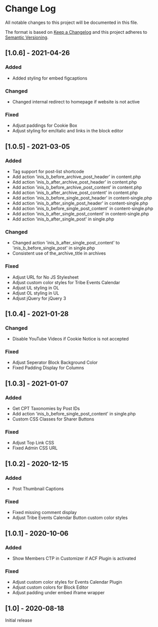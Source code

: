 
# Change Log
All notable changes to this project will be documented in this file.

The format is based on [Keep a Changelog](http://keepachangelog.com/)
and this project adheres to [Semantic Versioning](http://semver.org/).

## [1.0.6] - 2021-04-26

### Added

- Added styling for embed figcaptions

### Changed

- Changed internal redirect to homepage if website is not active

### Fixed

- Adjust paddings for Cookie Box
- Adjust styling for em/italic and links in the block editor

## [1.0.5] - 2021-03-05

### Added

- Tag support for post-list shortcode
- Add action 'inis_b_before_archive_post_header' in content.php
- Add action 'inis_b_after_archive_post_header' in content.php
- Add action 'inis_b_before_archive_post_content' in content.php
- Add action 'inis_b_after_archive_post_content' in content.php
- Add action 'inis_b_before_single_post_header' in content-single.php
- Add action 'inis_b_after_single_post_header' in content-single.php
- Add action 'inis_b_before_single_post_content' in content-single.php
- Add action 'inis_b_after_single_post_content' in content-single.php
- Add action 'inis_b_after_single_post' in single.php

### Changed

- Changed action 'inis_b_after_single_post_content' to 'inis_b_before_single_post' in single.php
- Consistent use of the_archive_title in archives

### Fixed

- Adjust URL for No JS Stylesheet
- Adjust custom color styles for Tribe Events Calendar
- Adjust UL styling in OL
- Adjust OL styling in UL
- Adjust jQuery for jQuery 3

## [1.0.4] - 2021-01-28

### Changed

- Disable YouTube Videos if Cookie Notice is not accepted

### Fixed

- Adjust Seperator Block Background Color
- Fixed Padding Display for Columns

## [1.0.3] - 2021-01-07

### Added

- Get CPT Taxonomies by Post IDs
- Add action 'inis_b_before_single_post_content' in single.php
- Custom CSS Classes for Sharer Buttons

### Fixed

- Adjust Top Link CSS
- Fixed Admin CSS URL

## [1.0.2] - 2020-12-15

### Added

- Post Thumbnail Captions

### Fixed

- Fixed missing comment display
- Adjust Tribe Events Calendar Button custom color styles

## [1.0.1] - 2020-10-06

### Added

- Show Members CTP in Customizer if ACF Plugin is activated

### Fixed

- Adjust custom color styles for Events Calendar Plugin
- Adjust custom colors for Block Editor
- Adjust padding under embed iframe wrapper

## [1.0] - 2020-08-18

Initial release
